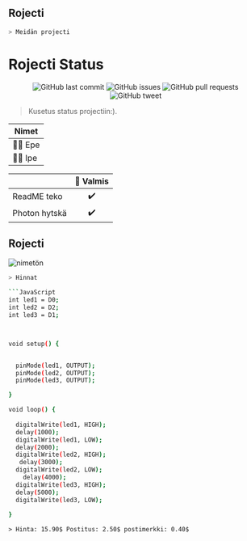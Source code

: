 
## Rojecti

```bash
> Meidän projecti
```

# Rojecti Status
<p align="center">
    <img src="https://img.shields.io/github/last-commit/ArmynC/ArminC-AutoExec.svg?style=flat-square&logo=github&logoColor=white"
         alt="GitHub last commit">
    <img src="https://img.shields.io/github/issues-raw/ArmynC/ArminC-AutoExec.svg?style=flat-square&logo=github&logoColor=white"
         alt="GitHub issues">
    <img src="https://img.shields.io/github/issues-pr-raw/ArmynC/ArminC-AutoExec.svg?style=flat-square&logo=github&logoColor=white"
         alt="GitHub pull requests">
    <img src="https://img.shields.io/twitter/url/https/github.com/ArmynC/ArminC-AutoExec.svg?style=flat-square&logo=twitter"
         alt="GitHub tweet">
</p> 

  > Kusetus status projectiin:).

| Nimet |
| ------------ | 
| 👨‍💻 Epe |
| 👨‍💻 Ipe |

|                            | 🔰 Valmis  |
| -------------------------- | :----------------: |
| ReadME teko         |         ✔️         |
| Photon hytskä         |         ✔️         |

## Rojecti
![nimetön](https://user-images.githubusercontent.com/91182619/134491637-e59c6b3c-52c8-4762-a786-f8fdb0d743d7.jpg)
```bash
> Hinnat

```JavaScript
int led1 = D0;
int led2 = D2;
int led3 = D1;



void setup() {


  pinMode(led1, OUTPUT);
  pinMode(led2, OUTPUT);
  pinMode(led3, OUTPUT);

}

void loop() {
  
  digitalWrite(led1, HIGH);
  delay(1000);
  digitalWrite(led1, LOW);
  delay(2000);
  digitalWrite(led2, HIGH);
   delay(3000);
  digitalWrite(led2, LOW);
    delay(4000);
  digitalWrite(led3, HIGH);
  delay(5000);
  digitalWrite(led3, LOW);
  
}

```
```
> Hinta: 15.90$ Postitus: 2.50$ postimerkki: 0.40$


